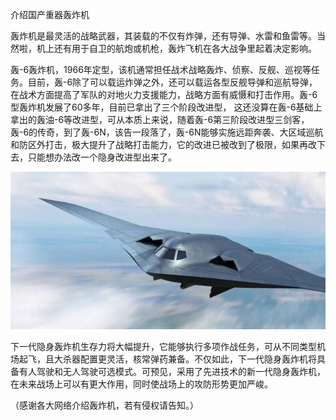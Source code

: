 介绍国产重器轰炸机


轰炸机是最灵活的战略武器，其装载的不仅有炸弹，还有导弹、水雷和鱼雷等。当然啦，机上还有用于自卫的航炮或机枪，轰炸飞机在各大战争里起着决定影响。

轰-6轰炸机，1966年定型，该机通常担任战术战略轰炸、侦察、反舰、巡视等任务。目前，轰-6除了可以载运炸弹之外，还可以载运各型反舰导弹和巡航导弹，在战术方面提高了军队的对地火力支援能力，战略方面有威慑和打击作用。轰-6型轰炸机发展了60多年，目前已拿出了三个阶段改进型，
这还没算在轰-6基础上拿出的轰油-6等改进型，可从本质上来说，随着轰-6第三阶段改进型三剑客，轰-6的传奇，到了轰-6N，该告一段落了，轰-6N能够实施远距奔袭、大区域巡航和防区外打击，极大提升了战略打击能力，它的改进已被改到了极限，如果再改下去，只能想办法改一个隐身改进型出来了。

![介绍国产重器轰炸机](https://github.com/ywangnccu/ywang/blob/main/images/stealth_bomber.jpg)

下一代隐身轰炸机生存力将大幅提升，它能够执行多项作战任务，可从不同类型机场起飞，且大杀器配置更灵活，核常弹药兼备。不仅如此，下一代隐身轰炸机将具备有人驾驶和无人驾驶可选模式。可预见，采用了先进技术的新一代隐身轰炸机，在未来战场上可以有更大作用，同时使战场上的攻防形势更加严峻。


（感谢各大网络介绍轰炸机，若有侵权请告知。）
